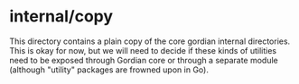 # internal/copy

This directory contains a plain copy of the core gordian internal directories.
This is okay for now, but we will need to decide if these kinds of utilities need to be exposed through Gordian core
or through a separate module (although "utility" packages are frowned upon in Go).
